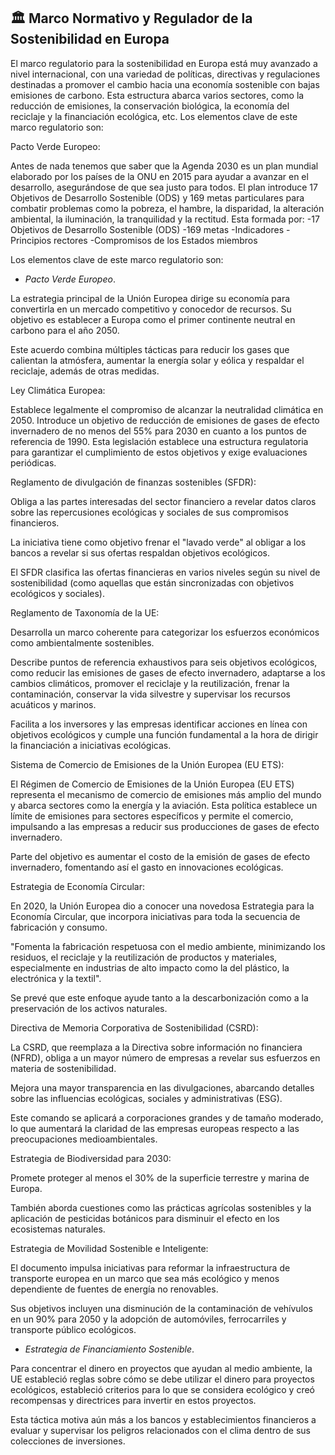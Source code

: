 ## 🏛️ **Marco Normativo y Regulador de la Sostenibilidad en Europa**

El marco regulatorio para la sostenibilidad en Europa está muy avanzado a nivel internacional, con una variedad de políticas, directivas y regulaciones destinadas a promover el cambio hacia una economía sostenible con bajas emisiones de carbono. 
Esta estructura abarca varios sectores, como la reducción de emisiones, la conservación biológica, la economía del reciclaje y la financiación ecológica, etc. 
Los elementos clave de este marco regulatorio son:


Pacto Verde Europeo:

Antes de nada tenemos que saber que la Agenda 2030 es un plan mundial elaborado por los países de la ONU en 2015 para ayudar a avanzar en el desarrollo, asegurándose de que sea justo para todos.  El plan introduce 17 Objetivos de Desarrollo Sostenible (ODS) y 169 metas particulares para combatir problemas como la pobreza, el hambre, la disparidad, la alteración ambiental, la iluminación, la tranquilidad y la rectitud.
Esta formada por:
-17 Objetivos de Desarrollo Sostenible (ODS)
-169 metas
-Indicadores
-Principios rectores
-Compromisos de los Estados miembros

Los elementos clave de este marco regulatorio son:

- _Pacto Verde Europeo_.

La estrategia principal de la Unión Europea dirige su economía para convertirla en un mercado competitivo y conocedor de recursos. 
Su objetivo es establecer a Europa como el primer continente neutral en carbono para el año 2050.

Este acuerdo combina múltiples tácticas para reducir los gases que calientan la atmósfera, aumentar la energía solar y eólica y respaldar el reciclaje, además de otras medidas.

Ley Climática Europea:

Establece legalmente el compromiso de alcanzar la neutralidad climática en 2050.
Introduce un objetivo de reducción de emisiones de gases de efecto invernadero de no menos del 55% para 2030 en cuanto a los puntos de referencia de 1990.
Esta legislación establece una estructura regulatoria para garantizar el cumplimiento de estos objetivos y exige evaluaciones periódicas.

Reglamento de divulgación de finanzas sostenibles (SFDR):

Obliga a las partes interesadas del sector financiero a revelar datos claros sobre las repercusiones ecológicas y sociales de sus compromisos financieros.

La iniciativa tiene como objetivo frenar el "lavado verde" al obligar a los bancos a revelar si sus ofertas respaldan objetivos ecológicos.

El SFDR clasifica las ofertas financieras en varios niveles según su nivel de sostenibilidad (como aquellas que están sincronizadas con objetivos ecológicos y sociales).


Reglamento de Taxonomía de la UE:

Desarrolla un marco coherente para categorizar los esfuerzos económicos como ambientalmente sostenibles.

Describe puntos de referencia exhaustivos para seis objetivos ecológicos, como reducir las emisiones de gases de efecto invernadero, adaptarse a los cambios climáticos, promover el reciclaje y la reutilización, frenar la contaminación, conservar la vida silvestre y supervisar los recursos acuáticos y marinos.

Facilita a los inversores y las empresas identificar acciones en línea con objetivos ecológicos y cumple una función fundamental a la hora de dirigir la financiación a iniciativas ecológicas.

Sistema de Comercio de Emisiones de la Unión Europea (EU ETS):

El Régimen de Comercio de Emisiones de la Unión Europea (EU ETS) representa el mecanismo de comercio de emisiones más amplio del mundo y abarca sectores como la energía y la aviación.
Esta política establece un límite de emisiones para sectores específicos y permite el comercio, impulsando a las empresas a reducir sus producciones de gases de efecto invernadero. 

Parte del objetivo es aumentar el costo de la emisión de gases de efecto invernadero, fomentando así el gasto en innovaciones ecológicas.

Estrategia de Economía Circular:

En 2020, la Unión Europea dio a conocer una novedosa Estrategia para la Economía Circular, que incorpora iniciativas para toda la secuencia de fabricación y consumo.

"Fomenta la fabricación respetuosa con el medio ambiente, minimizando los residuos, el reciclaje y la reutilización de productos y materiales, especialmente en industrias de alto impacto como la del plástico, la electrónica y la textil".

Se prevé que este enfoque ayude tanto a la descarbonización como a la preservación de los activos naturales.

Directiva de Memoria Corporativa de Sostenibilidad (CSRD):

La CSRD, que reemplaza a la Directiva sobre información no financiera (NFRD), obliga a un mayor número de empresas a revelar sus esfuerzos en materia de sostenibilidad.

Mejora una mayor transparencia en las divulgaciones, abarcando detalles sobre las influencias ecológicas, sociales y administrativas (ESG).

Este comando se aplicará a corporaciones grandes y de tamaño moderado, lo que aumentará la claridad de las empresas europeas respecto a las preocupaciones medioambientales.

Estrategia de Biodiversidad para 2030:

Promete proteger al menos el 30% de la superficie terrestre y marina de Europa.

También aborda cuestiones como las prácticas agrícolas sostenibles y la aplicación de pesticidas botánicos para disminuir el efecto en los ecosistemas naturales.

Estrategia de Movilidad Sostenible e Inteligente:

El documento impulsa iniciativas para reformar la infraestructura de transporte europea en un marco que sea más ecológico y menos dependiente de fuentes de energía no renovables.

Sus objetivos incluyen una disminución de la contaminación de vehívulos en un 90% para 2050 y la adopción de automóviles, ferrocarriles y transporte público ecológicos.

- _Estrategia de Financiamiento Sostenible_.

Para concentrar el dinero en proyectos que ayudan al medio ambiente, la UE estableció reglas sobre cómo se debe utilizar el dinero para proyectos ecológicos, estableció criterios para lo que se considera ecológico y creó recompensas y directrices para invertir en estos proyectos.

Esta táctica motiva aún más a los bancos y establecimientos financieros a evaluar y supervisar los peligros relacionados con el clima dentro de sus colecciones de inversiones.

